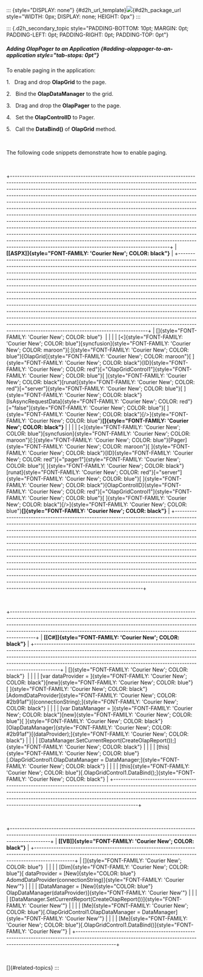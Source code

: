 ::: {style="DISPLAY: none"}
[](ms-xhelp:///?Id=d2h_url_template){#d2h_url_template}![](!package_url!){#d2h_package_url style="WIDTH: 0px; DISPLAY: none; HEIGHT: 0px"}
:::

::: {.d2h_secondary_topic style="PADDING-BOTTOM: 10pt; MARGIN: 0pt; PADDING-LEFT: 0pt; PADDING-RIGHT: 0pt; PADDING-TOP: 0pt"}
##### Adding OlapPager to an Application {#adding-olappager-to-an-application style="tab-stops: 0pt"}

To enable paging in the application:

1.   Drag and drop **OlapGrid** to the page.

2.   Bind the **OlapDataManager** to the grid.

3.   Drag and drop the **OlapPager** to the page.

4.   Set the **OlapControlID** to Pager.

5.   Call the **DataBind()** of **OlapGrid** method.

 

The following code snippets demonstrate how to enable paging.

 

+-----------------------------------------------------------------------------------------------------------------------------------------------------------------------------------------------------------------------------------------------------------------------------------------------------------------------------------------------------------------------------------------------------------------------------------------------------------------------------------------------------------------------------------------------------------------------------------------------------------------------------------------------------------------------------------------------------------------------------------------------------------------------------------------------------------------------------------------------------------------------------------------------------------------------------------------------------------+
| **[\[ASPX\]]{style="FONT-FAMILY: 'Courier New'; COLOR: black"}**                                                                                                                                                                                                                                                                                                                                                                                                                                                                                                                                                                                                                                                                                                                                                                                                                                                                                          |
+-----------------------------------------------------------------------------------------------------------------------------------------------------------------------------------------------------------------------------------------------------------------------------------------------------------------------------------------------------------------------------------------------------------------------------------------------------------------------------------------------------------------------------------------------------------------------------------------------------------------------------------------------------------------------------------------------------------------------------------------------------------------------------------------------------------------------------------------------------------------------------------------------------------------------------------------------------------+
| []{style="FONT-FAMILY: 'Courier New'; COLOR: blue"}                                                                                                                                                                                                                                                                                                                                                                                                                                                                                                                                                                                                                                                                                                                                                                                                                                                                                                       |
|                                                                                                                                                                                                                                                                                                                                                                                                                                                                                                                                                                                                                                                                                                                                                                                                                                                                                                                                                           |
| [\<]{style="FONT-FAMILY: 'Courier New'; COLOR: blue"}[syncfusion]{style="FONT-FAMILY: 'Courier New'; COLOR: maroon"}[:]{style="FONT-FAMILY: 'Courier New'; COLOR: blue"}[OlapGrid]{style="FONT-FAMILY: 'Courier New'; COLOR: maroon"}[ ]{style="FONT-FAMILY: 'Courier New'; COLOR: black"}[ID]{style="FONT-FAMILY: 'Courier New'; COLOR: red"}[=\"OlapGridControl1\"]{style="FONT-FAMILY: 'Courier New'; COLOR: blue"}[ ]{style="FONT-FAMILY: 'Courier New'; COLOR: black"}[runat]{style="FONT-FAMILY: 'Courier New'; COLOR: red"}[=\"server\"]{style="FONT-FAMILY: 'Courier New'; COLOR: blue"}[ ]{style="FONT-FAMILY: 'Courier New'; COLOR: black"}[IsAsyncRequestData]{style="FONT-FAMILY: 'Courier New'; COLOR: red"}[=\"false\"]{style="FONT-FAMILY: 'Courier New'; COLOR: blue"}[ ]{style="FONT-FAMILY: 'Courier New'; COLOR: black"}[/\>]{style="FONT-FAMILY: 'Courier New'; COLOR: blue"}**[]{style="FONT-FAMILY: 'Courier New'; COLOR: black"}** |
|                                                                                                                                                                                                                                                                                                                                                                                                                                                                                                                                                                                                                                                                                                                                                                                                                                                                                                                                                           |
| [\<]{style="FONT-FAMILY: 'Courier New'; COLOR: blue"}[syncfusion]{style="FONT-FAMILY: 'Courier New'; COLOR: maroon"}[:]{style="FONT-FAMILY: 'Courier New'; COLOR: blue"}[Pager]{style="FONT-FAMILY: 'Courier New'; COLOR: maroon"}[ ]{style="FONT-FAMILY: 'Courier New'; COLOR: black"}[ID]{style="FONT-FAMILY: 'Courier New'; COLOR: red"}[=\"pager1\"]{style="FONT-FAMILY: 'Courier New'; COLOR: blue"}[ ]{style="FONT-FAMILY: 'Courier New'; COLOR: black"}[runat]{style="FONT-FAMILY: 'Courier New'; COLOR: red"}[=\"server\"]{style="FONT-FAMILY: 'Courier New'; COLOR: blue"}[ ]{style="FONT-FAMILY: 'Courier New'; COLOR: black"}[OlapControlID]{style="FONT-FAMILY: 'Courier New'; COLOR: red"}[=\"OlapGridControl1\"]{style="FONT-FAMILY: 'Courier New'; COLOR: blue"}[ ]{style="FONT-FAMILY: 'Courier New'; COLOR: black"}[/\>]{style="FONT-FAMILY: 'Courier New'; COLOR: blue"}**[]{style="FONT-FAMILY: 'Courier New'; COLOR: black"}**        |
+-----------------------------------------------------------------------------------------------------------------------------------------------------------------------------------------------------------------------------------------------------------------------------------------------------------------------------------------------------------------------------------------------------------------------------------------------------------------------------------------------------------------------------------------------------------------------------------------------------------------------------------------------------------------------------------------------------------------------------------------------------------------------------------------------------------------------------------------------------------------------------------------------------------------------------------------------------------+

 

+----------------------------------------------------------------------------------------------------------------------------------------------------------------------------------------------------------------------------------------------------------------------------------------------------------------------------------+
| **[\[C#\]]{style="FONT-FAMILY: 'Courier New'; COLOR: black"}**                                                                                                                                                                                                                                                                   |
+----------------------------------------------------------------------------------------------------------------------------------------------------------------------------------------------------------------------------------------------------------------------------------------------------------------------------------+
| []{style="FONT-FAMILY: 'Courier New'; COLOR: black"}                                                                                                                                                                                                                                                                             |
|                                                                                                                                                                                                                                                                                                                                  |
| [var dataProvider = ]{style="FONT-FAMILY: 'Courier New'; COLOR: black"}[new]{style="FONT-FAMILY: 'Courier New'; COLOR: blue"}[ ]{style="FONT-FAMILY: 'Courier New'; COLOR: black"}[AdomdDataProvider]{style="FONT-FAMILY: 'Courier New'; COLOR: #2b91af"}[(connectionString);]{style="FONT-FAMILY: 'Courier New'; COLOR: black"} |
|                                                                                                                                                                                                                                                                                                                                  |
| [var DataManager = ]{style="FONT-FAMILY: 'Courier New'; COLOR: black"}[new]{style="FONT-FAMILY: 'Courier New'; COLOR: blue"}[ ]{style="FONT-FAMILY: 'Courier New'; COLOR: black"}[OlapDataManager]{style="FONT-FAMILY: 'Courier New'; COLOR: #2b91af"}[(dataProvider);]{style="FONT-FAMILY: 'Courier New'; COLOR: black"}        |
|                                                                                                                                                                                                                                                                                                                                  |
| [DataManager.SetCurrentReport(CreateOlapReport());]{style="FONT-FAMILY: 'Courier New'; COLOR: black"}                                                                                                                                                                                                                            |
|                                                                                                                                                                                                                                                                                                                                  |
| [this]{style="FONT-FAMILY: 'Courier New'; COLOR: blue"}[.OlapGridControl1.OlapDataManager = DataManager;]{style="FONT-FAMILY: 'Courier New'; COLOR: black"}                                                                                                                                                                      |
|                                                                                                                                                                                                                                                                                                                                  |
| [this]{style="FONT-FAMILY: 'Courier New'; COLOR: blue"}[.OlapGridControl1.DataBind();]{style="FONT-FAMILY: 'Courier New'; COLOR: black"}                                                                                                                                                                                         |
+----------------------------------------------------------------------------------------------------------------------------------------------------------------------------------------------------------------------------------------------------------------------------------------------------------------------------------+

 

+----------------------------------------------------------------------------------------------------------------------------------------------------------------------------+
| **[\[VB\]]{style="FONT-FAMILY: 'Courier New'; COLOR: black"}**                                                                                                             |
+----------------------------------------------------------------------------------------------------------------------------------------------------------------------------+
| []{style="FONT-FAMILY: 'Courier New'; COLOR: blue"}                                                                                                                        |
|                                                                                                                                                                            |
| [Dim]{style="FONT-FAMILY: 'Courier New'; COLOR: blue"}[ dataProvider = [New]{style="COLOR: blue"} AdomdDataProvider(connectionString)]{style="FONT-FAMILY: 'Courier New'"} |
|                                                                                                                                                                            |
| [DataManager = [New]{style="COLOR: blue"} OlapDataManager(dataProvider)]{style="FONT-FAMILY: 'Courier New'"}                                                               |
|                                                                                                                                                                            |
| [DataManager.SetCurrentReport(CreateOlapReport())]{style="FONT-FAMILY: 'Courier New'"}                                                                                     |
|                                                                                                                                                                            |
| [Me]{style="FONT-FAMILY: 'Courier New'; COLOR: blue"}[.OlapGridControl1.OlapDataManager = DataManager]{style="FONT-FAMILY: 'Courier New'"}                                 |
|                                                                                                                                                                            |
| [Me]{style="FONT-FAMILY: 'Courier New'; COLOR: blue"}[.OlapGridControl1.DataBind()]{style="FONT-FAMILY: 'Courier New'"}                                                    |
+----------------------------------------------------------------------------------------------------------------------------------------------------------------------------+

 

[]{#related-topics}
:::
